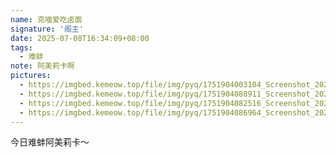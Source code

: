 ```yaml
---
name: 克喵爱吃卤面
signature: '阁主'
date: 2025-07-08T16:34:09+08:00
tags:
  - 难蚌
note: 阿美莉卡啊
pictures:
  - https://imgbed.kemeow.top/file/img/pyq/1751904003104_Screenshot_2025_0707_235849.png
  - https://imgbed.kemeow.top/file/img/pyq/1751904088911_Screenshot_2025_0708_000023.png
  - https://imgbed.kemeow.top/file/img/pyq/1751904082516_Screenshot_2025_0708_000049.png
  - https://imgbed.kemeow.top/file/img/pyq/1751904086964_Screenshot_2025_0708_000102.png
---
```

今日难蚌阿美莉卡～